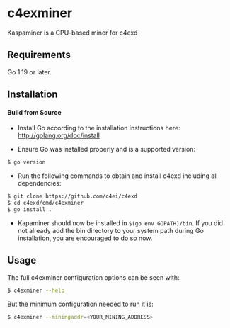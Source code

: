 # c4exminer

Kaspaminer is a CPU-based miner for c4exd

## Requirements

Go 1.19 or later.

## Installation

#### Build from Source

- Install Go according to the installation instructions here:
  http://golang.org/doc/install

- Ensure Go was installed properly and is a supported version:

```bash
$ go version
```

- Run the following commands to obtain and install c4exd including all dependencies:

```bash
$ git clone https://github.com/c4ei/c4exd
$ cd c4exd/cmd/c4exminer
$ go install .
```

- Kapaminer should now be installed in `$(go env GOPATH)/bin`. If you did
  not already add the bin directory to your system path during Go installation,
  you are encouraged to do so now.
  
## Usage

The full c4exminer configuration options can be seen with:

```bash
$ c4exminer --help
```

But the minimum configuration needed to run it is:
```bash
$ c4exminer --miningaddr=<YOUR_MINING_ADDRESS>
```